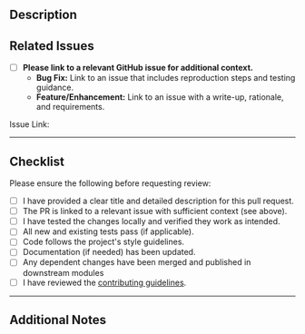 ## Description

<!--
Describe what this PR changes or adds. Include any relevant context or motivation.
-->

## Related Issues

- [ ] **Please link to a relevant GitHub issue for additional context.**
  - **Bug Fix:** Link to an issue that includes reproduction steps and testing guidance.
  - **Feature/Enhancement:** Link to an issue with a write-up, rationale, and requirements.

Issue Link: <!-- e.g., closes #123 or relates to #456 -->

---

## Checklist

Please ensure the following before requesting review:

- [ ] I have provided a clear title and detailed description for this pull request.
- [ ] The PR is linked to a relevant issue with sufficient context (see above).
- [ ] I have tested the changes locally and verified they work as intended.
- [ ] All new and existing tests pass (if applicable).
- [ ] Code follows the project's style guidelines.
- [ ] Documentation (if needed) has been updated.
- [ ] Any dependent changes have been merged and published in downstream modules
- [ ] I have reviewed the [contributing guidelines](../CONTRIBUTING.md).

---

## Additional Notes

<!--
Add any other information, screenshots, or suggestions for reviewers here.
-->

